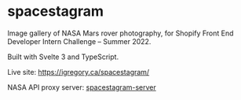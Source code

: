 # spacestagram

Image gallery of NASA Mars rover photography, for Shopify Front End Developer Intern Challenge – Summer 2022.

Built with Svelte 3 and TypeScript.

Live site: https://igregory.ca/spacestagram/

NASA API proxy server: [spacestagram-server](https://github.com/ThatsJustCheesy/spacestagram-server)

